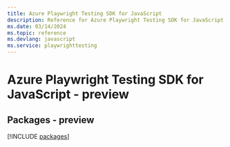 ```yaml
---
title: Azure Playwright Testing SDK for JavaScript
description: Reference for Azure Playwright Testing SDK for JavaScript
ms.date: 03/14/2024
ms.topic: reference
ms.devlang: javascript
ms.service: playwrighttesting
---
```

# Azure Playwright Testing SDK for JavaScript - preview
## Packages - preview
[!INCLUDE [packages](playwright-testing-index.md)]